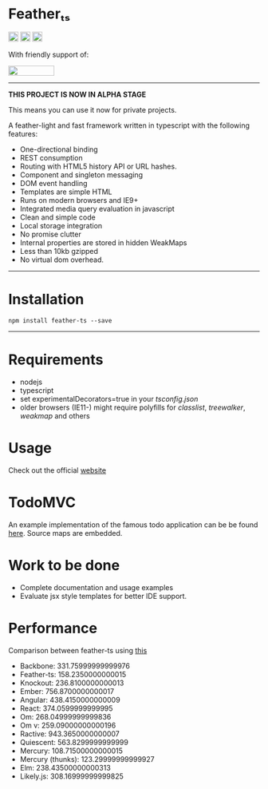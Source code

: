 # Featherₜₛ

<img src="http://cd.feather-ts.com/mendrik/feather/badge/?branch=master" height="20">&nbsp;<img src="http://dist.feather-ts.com/size.svg" height="20">&nbsp;<img src="http://www.feather-ts.com/images/licence.svg" height="20">

With friendly support of:

<a href="http://www.browserstack.com"><img src="http://www.feather-ts.com/images/browserstack.svg" width="92" height="20"></a>

---
**THIS PROJECT IS NOW IN ALPHA STAGE**

This means you can use it now for private projects.

A feather-light and fast framework written in typescript with the following features:

* One-directional binding
* REST consumption
* Routing with HTML5 history API or URL hashes.
* Component and singleton messaging
* DOM event handling
* Templates are simple HTML
* Runs on modern browsers and IE9+
* Integrated media query evaluation in javascript
* Clean and simple code
* Local storage integration
* No promise clutter
* Internal properties are stored in hidden WeakMaps
* Less than 10kb gzipped
* No virtual dom overhead.
---

# Installation
```
npm install feather-ts --save
```
---

# Requirements

- nodejs
- typescript
- set experimentalDecorators=true in your *tsconfig.json*
- older browsers (IE11-) might require polyfills for *classlist*, *treewalker*, *weakmap* and others

# Usage

Check out the official [website](http://www.feather-ts.com)

# TodoMVC

An example implementation of the famous todo application can be be found [here](http://todo.feather-ts.com/). 
Source maps are embedded.

# Work to be done

- Complete documentation and usage examples
- Evaluate jsx style templates for better IDE support.

# Performance

Comparison between feather-ts using [this](https://github.com/Raynos/mercury-perf) 

- Backbone: 331.75999999999976
- Feather-ts: 158.2350000000015
- Knockout: 236.8100000000013
- Ember: 756.8700000000017
- Angular: 438.4150000000009
- React: 374.0599999999995
- Om: 268.04999999999836
- Om v: 259.09000000000196
- Ractive: 943.3650000000007
- Quiescent: 563.8299999999999
- Mercury: 108.71500000000015
- Mercury (thunks): 123.29999999999927
- Elm: 238.43500000000313
- Likely.js: 308.16999999999825
